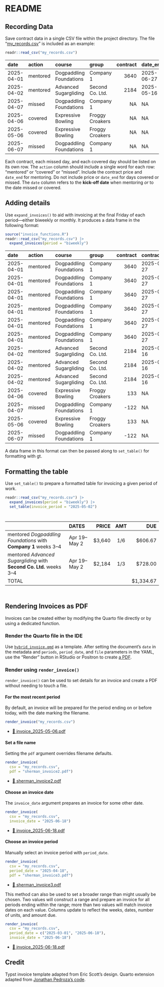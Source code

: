 # README


## Recording Data

Save contract data in a single CSV file within the project directory.
The file “[my_records.csv](my_records.csv)” is included as an example:

``` r
readr::read_csv("my_records.csv")
```

| date | action | course | group | contract | date_end |
|:---|:---|:---|:---|---:|:---|
| 2025-04-01 | mentored | Dogpaddling Foundations | Company 1 | 3640 | 2025-06-27 |
| 2025-04-02 | mentored | Advanced Sugargliding | Second Co. Ltd. | 2184 | 2025-05-16 |
| 2025-04-07 | missed | Dogpaddling Foundations | Company 1 | NA | NA |
| 2025-04-06 | covered | Expressive Bowling | Froggy Croakers | NA | NA |
| 2025-05-06 | covered | Expressive Bowling | Froggy Croakers | NA | NA |
| 2025-06-07 | missed | Dogpaddling Foundations | Company 1 | NA | NA |

Each contract, each missed day, and each covered day should be listed on
its own row. The `action` column should include a single word for each
row: “mentored” or “covered” or “missed”. Include the contract price and
`date_end` for mentoring. Do not include price or `date_end` for days
covered or missed. The `date` column refers to the **kick-off date**
when mentoring *or* to the date missed or covered.

## Adding details

Use `expand_invoices()` to aid with invoicing at the final Friday of
each period—either biweekly or monthly. It produces a data frame in the
following format:

``` r
source("invoice_functions.R")
readr::read_csv("my_records.csv") |> 
  expand_invoices(period = "biweekly")
```

| date | action | course | group | contract | contract_end | invoice | invoices | invoice_due | week_start | week_end | period_start | period_end |
|:---|:---|:---|:---|---:|:---|:---|---:|---:|---:|---:|:---|:---|
| 2025-04-01 | mentored | Dogpaddling Foundations | Company 1 | 3640 | 2025-06-27 | 2025-04-18 | 6 | 606.67 | 0 | 2 | 2025-04-01 | 2025-04-18 |
| 2025-04-01 | mentored | Dogpaddling Foundations | Company 1 | 3640 | 2025-06-27 | 2025-05-02 | 6 | 606.67 | 3 | 4 | 2025-04-19 | 2025-05-02 |
| 2025-04-01 | mentored | Dogpaddling Foundations | Company 1 | 3640 | 2025-06-27 | 2025-05-16 | 6 | 606.67 | 5 | 6 | 2025-05-03 | 2025-05-16 |
| 2025-04-01 | mentored | Dogpaddling Foundations | Company 1 | 3640 | 2025-06-27 | 2025-05-30 | 6 | 606.67 | 7 | 8 | 2025-05-17 | 2025-05-30 |
| 2025-04-01 | mentored | Dogpaddling Foundations | Company 1 | 3640 | 2025-06-27 | 2025-06-13 | 6 | 606.67 | 9 | 10 | 2025-05-31 | 2025-06-13 |
| 2025-04-01 | mentored | Dogpaddling Foundations | Company 1 | 3640 | 2025-06-27 | 2025-06-27 | 6 | 606.65 | 11 | 12 | 2025-06-14 | 2025-06-27 |
| 2025-04-02 | mentored | Advanced Sugargliding | Second Co. Ltd. | 2184 | 2025-05-16 | 2025-04-18 | 3 | 728.00 | 0 | 2 | 2025-04-02 | 2025-04-18 |
| 2025-04-02 | mentored | Advanced Sugargliding | Second Co. Ltd. | 2184 | 2025-05-16 | 2025-05-02 | 3 | 728.00 | 3 | 4 | 2025-04-19 | 2025-05-02 |
| 2025-04-02 | mentored | Advanced Sugargliding | Second Co. Ltd. | 2184 | 2025-05-16 | 2025-05-16 | 3 | 728.00 | 5 | 6 | 2025-05-03 | 2025-05-16 |
| 2025-04-06 | covered | Expressive Bowling | Froggy Croakers | 133 | NA | 2025-04-11 | 1 | 133.00 | 0 | 0 | 2025-04-06 | 2025-04-06 |
| 2025-04-07 | missed | Dogpaddling Foundations | Company 1 | -122 | NA | 2025-04-18 | 1 | -122.00 | 0 | 0 | 2025-04-07 | 2025-04-07 |
| 2025-05-06 | covered | Expressive Bowling | Froggy Croakers | 133 | NA | 2025-05-16 | 1 | 133.00 | 0 | 0 | 2025-05-06 | 2025-05-06 |
| 2025-06-07 | missed | Dogpaddling Foundations | Company 1 | -122 | NA | 2025-06-13 | 1 | -122.00 | 0 | 0 | 2025-06-07 | 2025-06-07 |

A data frame in this format can then be passed along to `set_table()`
for formatting with gt.

## Formatting the table

Use `set_table()` to prepare a formatted table for invoicing a given
period of work.

``` r
readr::read_csv("my_records.csv") |> 
  expand_invoices(period = "biweekly") |> 
  set_table(invoice_period = "2025-05-02")
```

<div id="rxqtnsfmyy" style="padding-left:0px;padding-right:0px;padding-top:10px;padding-bottom:10px;overflow-x:auto;overflow-y:auto;width:auto;height:auto;">
  &#10;  

|  | DATES | PRICE | AMT | DUE |
|:---|:---|---:|:--:|---:|
| mentored *Dogpaddling Foundations* with **Company 1** weeks 3–4 | Apr 19–May 2 | \$3,640 | 1/6 | \$606.67 |
| mentored *Advanced Sugargliding* with **Second Co. Ltd.** weeks 3–4 | Apr 19–May 2 | \$2,184 | 1/3 | \$728.00 |
| TOTAL |   |   |   | \$1,334.67 |

</div>

## Rendering Invoices as PDF

Invoices can be created either by modifying the Quarto file directly or
by using a dedicated function.

### Render the Quarto file in the IDE

Use [`hybrid_invoice.qmd`](hybrid_invoice.qmd) as a template. After
setting the document’s `date` in the metadata and `periods`,
`period_date`, and `file` parameters in the YAML, use the “Render”
button in RStudio or Positron to create [a PDF](hybrid_invoice.pdf).

### Render using `render_invoice()`

`render_invoice()` can be used to set details for an invoice and create
a PDF without needing to touch a file.

#### For the most recent period

By default, an invoice will be prepared for the period ending on or
before today, with the date marking the filename.

``` r
render_invoice("my_records.csv")
```

- [📄 invoice_2025-05-06.pdf](invoice_2025-05-06.pdf)

#### Set a file name

Setting the `pdf` argument overrides filename defaults.

``` r
render_invoice(
  csv = "my_records.csv", 
  pdf = "sherman_invoice2.pdf")
```

- [📄 sherman_invoice2.pdf](sherman_invoice2.pdf)

#### Choose an invoice date

The `invoice_date` argument prepares an invoice for some other date.

``` r
render_invoice(
  csv = "my_records.csv", 
  invoice_date = "2025-06-18")
```

- [📄 invoice_2025-06-18.pdf](invoice_2025-06-18.pdf)

#### Choose an invoice period

Manually select an invoice period with `period_date`.

``` r
render_invoice(
  csv = "my_records.csv", 
  period_date = "2025-04-18", 
  pdf = "sherman_invoice3.pdf")
```

- [📄 sherman_invoice3.pdf](sherman_invoice3.pdf)

This method can also be used to set a broader range than might usually
be chosen. Two values will construct a range and prepare an invoice for
all periods ending within the range; more than two values will match
invoice dates on each value. Columns update to reflect the weeks, dates,
number of units, and amount due.

``` r
render_invoice(
  csv = "my_records.csv", 
  period_date = c("2025-03-01", "2025-06-18"), 
  invoice_date = "2025-06-18")
```

- [📄 invoice_2025-06-18.pdf](invoice_2025-06-18.pdf)

## Credit

Typst invoice template adapted from Eric Scott’s design. Quarto
extension adapted from [Jonathan Pedroza’s
code](https://github.com/jpedroza1228/quarto_extensions/tree/main/invoice).
